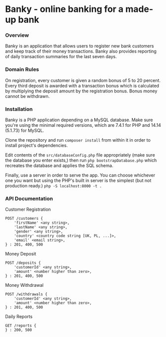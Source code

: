 # Banky - online banking for a made-up bank

### Overview
Banky is an application that allows users to register new bank customers and keep track of their money transactions.
Banky also provides reporting of daily transaction summaries for the last seven days.

### Domain Rules
On registration, every customer is given a random bonus of 5 to 20 percent. Every third deposit is awarded with
a transaction bonus which is calculated by multiplying the deposit amount by the registration bonus. Bonus money cannot
be withdrawn. 

### Installation
Banky is a PHP application depending on a MySQL database. Make sure you're using the minimal required versions, which are 7.4.1
for PHP and 14.14 (5.1.73) for MySQL.

Clone the repository and run `composer install` from within it in order to install project's dependencies. 

Edit contents of the `src/databaseConfig.php` file appropriately (make sure the database you enter exists,) 
then run `php bootstrapDatabase.php` which recreates the database and applies the SQL schema.

Finally, use a server in order to serve the app. You can choose whichever one you want but using the PHP's built 
in server is the simplest (but not production ready.)
```php -S localhost:8000 -t .```

### API Documentation
Customer Registration
```
POST /customers {
    'firstName' <any string>,
    'lastName' <any string>,
    'gender' <any string>,
    'country' <country code string [UK, PL, ...]>,
    'email' <email string>,
} : 201, 400, 500
```
Money Deposit 
```
POST /deposits {
    'customerId' <any string>,
    'amount' <number higher than zero>,
} : 201, 400, 500
```
Money Withdrawal
```
POST /withdrawals {
    'customerId' <any string>,
    'amount' <number higher than zero>,
} : 201, 400, 500
```
Daily Reports
```
GET /reports {
} : 200, 500
```
